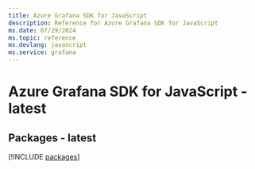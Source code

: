 ```yaml
---
title: Azure Grafana SDK for JavaScript
description: Reference for Azure Grafana SDK for JavaScript
ms.date: 07/29/2024
ms.topic: reference
ms.devlang: javascript
ms.service: grafana
---
```

# Azure Grafana SDK for JavaScript - latest
## Packages - latest
[!INCLUDE [packages](grafana-index.md)]